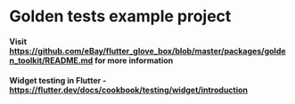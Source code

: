 # Golden tests example project

#### Visit https://github.com/eBay/flutter_glove_box/blob/master/packages/golden_toolkit/README.md for more information
#### Widget testing in Flutter - https://flutter.dev/docs/cookbook/testing/widget/introduction
